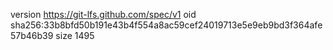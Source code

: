 version https://git-lfs.github.com/spec/v1
oid sha256:33b8bfd50b191e43b4f554a8ac59cef24019713e5e9eb9bd3f364afe57b46b39
size 1495
